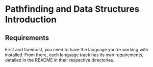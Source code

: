 # Pathfinding and Data Structures Introduction


## Requirements

First and foremost, you need to have the language you're working with installed. From there,
each language track has its own requirements, detailed in the README in their respective directories.

